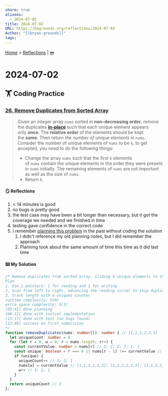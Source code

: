 ```yaml
---  
share: true  
aliases:  
  - 2024-07-02  
title: 2024-07-02  
URL: https://bagrounds.org/reflections/2024-07-02  
Author: "[[bryan-grounds]]"  
tags:   
---  
```

[Home](../index.md) > [Reflections](./index.md) | [⏮️](./2024-06-28.md)  
# 2024-07-02  
## 🏋️ Coding Practice  
### [26. Remove Duplicates from Sorted Array](https://leetcode.com/problems/remove-duplicates-from-sorted-array)  
> Given an integer array `nums` sorted in **non-decreasing order**, remove the duplicates [**in-place**](https://en.wikipedia.org/wiki/In-place_algorithm) such that each unique element appears only **once**. The **relative order** of the elements should be kept the **same**. Then return _the number of unique elements in_ `nums`.  
> Consider the number of unique elements of `nums` to be `k`, to get accepted, you need to do the following things:  
> - Change the array `nums` such that the first `k` elements of `nums` contain the unique elements in the order they were present in `nums` initially. The remaining elements of `nums` are not important as well as the size of `nums`.  
> - Return `k`.  
  
#### 🪞 Reflections  
1. < 14 minutes is good  
2. no bugs is pretty good  
3. the test case may have been a bit longer than necessary, but it got the coverage we needed and we finished in time  
4. testing gave confidence in the correct code  
5. I remember [planning this problem](./2024-06-13.md#26-remove-duplicates-from-sorted-array) in the past without coding the solution  
    1. I didn't reference my old planning notes, but I did remember the approach  
    2. Planning took about the same amount of time this time as it did last time  
  
#### ⌨️ My Solution  
```ts  
/* Remove duplicates from sorted array, sliding k unique elements to the front, return k  
Plan  
1. Use 2 pointers: 1 for reading and 1 for writing  
2. Scan from left to right, advancing the reading cursor to skip duplicates but advancing the writing cursor to write them  
3. track length with a uniques counter  
runtime complexity: O(N)  
extra space complexity: O(1)  
[03:41] done planning  
[08:12] done with initial implementation  
[13:17] done with test (no bugs found)  
[13:48] success on first submission  
*/  
function removeDuplicates(nums: number[]): number { // [1,1,2,2,2,3]  
  let uniqueCount: number = 0  
  for (let r = 0, w = 0; r < nums.length; r++) {  
    const currentValue: number = nums[r] // 3; 2; 2; 2; 1; 1  
    const unique: boolean = r === 0 || nums[r - 1] !== currentValue // T; F; F; T; F; T  
    if (unique) {  
      uniqueCount++ // 3; 2; 1  
      nums[w] = currentValue // [1,2,3,2,2,3]; [1,2,2,2,2,3]; [1,1,2,2,2,3]  
      w++ // 3; 2; 1  
    }  
  }  
  return uniqueCount // 3  
};  
```  
